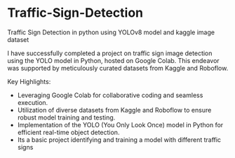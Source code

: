 # Traffic-Sign-Detection
Traffic Sign Detection in python using YOLOv8 model and kaggle image dataset

I have successfully completed a project on traffic sign image detection using the YOLO model in Python, hosted on Google Colab. This endeavor was supported by meticulously curated datasets from Kaggle and Roboflow.

Key Highlights:
- Leveraging Google Colab for collaborative coding and seamless execution.
- Utilization of diverse datasets from Kaggle and Roboflow to ensure robust model training and testing.
- Implementation of the YOLO (You Only Look Once) model in Python for efficient real-time object detection.
- Its a basic project identifying and training a model with different traffic signs
